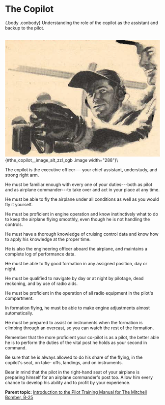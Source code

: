 
The Copilot
===========

 {.body .conbody}
Understanding the role of the copilot as the assistant and backup to the
pilot.

\
![The Copilot](../images/copilot.png){#the_copilot__image_alt_zzl_cgb
.image width="288"}\

The copilot is the executive officer--- your chief assistant,
understudy, and strong right arm.

He must be familiar enough with every one of your duties---both as pilot
and as airplane commander---to take over and act in your place at any
time.

He must be able to fly the airplane under all conditions as well as you
would fly it yourself.

He must be proficient in engine operation and know instinctively what to
do to keep the airplane flying smoothly, even though he is not handling
the controls.

He must have a thorough knowledge of cruising control data and know how
to apply his knowledge at the proper time.

He is also the engineering officer aboard the airplane, and maintains a
complete log of performance data.

He must be able to fly good formation in any assigned position, day or
night.

He must be qualified to navigate by day or at night by pilotage, dead
reckoning, and by use of radio aids.

He must be proficient in the operation of all radio equipment in the
pilot\'s compartment.

In formation flying, he must be able to make engine adjustments almost
automatically.

He must be prepared to assist on instruments when the formation is
climbing through an overcast, so you can watch the rest of the
formation.

Remember that the more proficient your co-pilot is as a pilot, the
better able he is to perform the duties of the vital post he holds as
your second in command.

Be sure that he is always allowed to do his share of the flying, in the
copilot\'s seat, on take- offs, landings, and on instruments.

Bear in mind that the pilot in the right-hand seat of your airplane is
preparing himself for an airplane commander\'s post too. Allow him every
chance to develop his ability and to profit by your experience.




**Parent topic:** [Introduction to the Pilot Training Manual for The
Mitchell Bomber,
B-25](../topics/introduction_to_the_pilot_training_manual.md "This manual is the text for your training as a B-25 pilot and airplane commander.")



